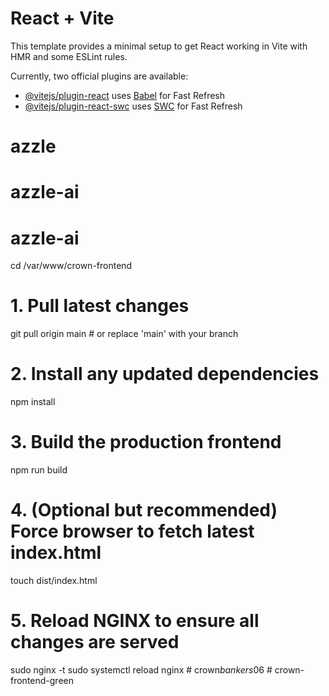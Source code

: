 # React + Vite

This template provides a minimal setup to get React working in Vite with HMR and some ESLint rules.

Currently, two official plugins are available:

- [@vitejs/plugin-react](https://github.com/vitejs/vite-plugin-react/blob/main/packages/plugin-react/README.md) uses [Babel](https://babeljs.io/) for Fast Refresh
- [@vitejs/plugin-react-swc](https://github.com/vitejs/vite-plugin-react-swc) uses [SWC](https://swc.rs/) for Fast Refresh
# azzle
# azzle-ai
# azzle-ai


cd /var/www/crown-frontend

# 1. Pull latest changes
git pull origin main  # or replace 'main' with your branch

# 2. Install any updated dependencies
npm install

# 3. Build the production frontend
npm run build

# 4. (Optional but recommended) Force browser to fetch latest index.html
touch dist/index.html

# 5. Reload NGINX to ensure all changes are served
sudo nginx -t
sudo systemctl reload nginx
#   c r o w n _ b a n k e r s _ 0 6  
 # crown-frontend-green
